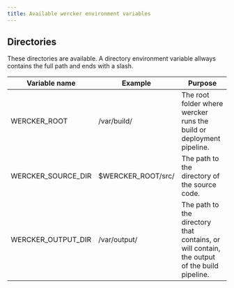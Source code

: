 ```yaml
---
title: Available wercker environment variables
---
```


## Directories

These directories are available. A directory environment variable allways contains the full path and ends with a slash.

| Variable name      | Example            | Purpose                                                                                     |
| ---------------    | ---------          | ---------                                                                                   |
| WERCKER_ROOT       | /var/build/        | The root folder where wercker runs the build or deployment pipeline.                        |
| WERCKER_SOURCE_DIR | $WERCKER_ROOT/src/ | The path to the directory of the source code.                                               |
| WERCKER_OUTPUT_DIR | /var/output/       | The path to the directory that contains, or will contain, the output of the build pipeline. |
